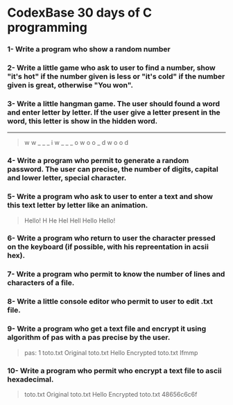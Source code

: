 # CodexBase 30 days of C programming

### 1- Write a program who show a random number

### 2- Write a little game who ask to user to find a number, show "it's hot" if the number given is less or "it's cold" if the number given is great, otherwise "You won".

### 3- Write a little hangman game. The user should found a word and enter letter by letter. If the user give a letter present in the word, this letter is show in the hidden word.
_ _ _ _
> w
w _ _ _
> i
w _ _ _
> o
w o o _
> d
w o o d
### 4- Write a program who permit to generate a random password. The user can precise, the number of digits, capital and lower letter, special character.

### 5- Write a program who ask to user to enter a text and show this text letter by letter like an animation.
> Hello!
H
He
Hel
Hell
Hello
Hello!
### 6- Write a program who return to user the character pressed on the keyboard (if possible, with his repreentation in acsii hex).

### 7- Write a program who permit to know the number of lines and characters of a file.

### 8- Write a little console editor who permit to user to edit .txt file.

### 9- Write a program who get a text file and encrypt it using algorithm of pas with a pas precise by the user.
> pas: 1
> toto.txt
Original toto.txt
Hello
Encrypted toto.txt
Ifmmp

### 10- Write a program who permit who encrypt a text file to ascii hexadecimal.
> toto.txt
Original toto.txt
Hello
Encrypted toto.txt
48656c6c6f